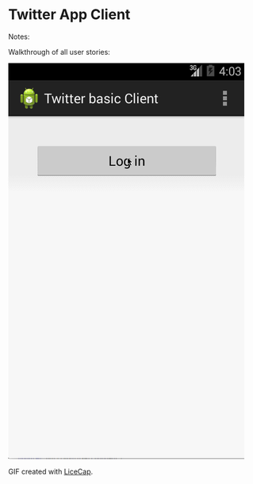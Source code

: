 Twitter App Client
====




 
Notes:


Walkthrough of all user stories:

![Video Walkthrough](simple_twitter_client.gif)

GIF created with [LiceCap](http://www.cockos.com/licecap/).
